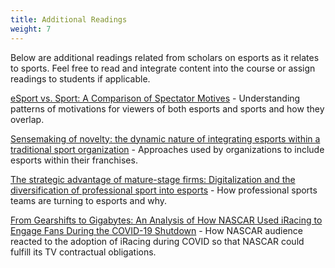 ```yaml
---
title: Additional Readings
weight: 7
---
```

B﻿elow are additional readings related from scholars on esports as it relates to sports. Feel free to read and integrate content into the course or assign readings to students if applicable. 

[eSport vs. Sport: A Comparison of Spectator Motives](https://drive.google.com/file/d/1Rc-cTBk1DGgnXnELziLm8VlrAq-X1T91/view?usp=sharing) - Understanding patterns of motivations for viewers of both esports and sports and how they overlap. 

[﻿Sensemaking of novelty: the dynamic nature of integrating esports within a traditional sport organization](https://drive.google.com/file/d/1IhvWq0v8a_lZbqaOCS--U5C4wP7R1Eab/view?usp=sharing) - Approaches used by organizations to include esports within their franchises. 

[﻿The strategic advantage of mature-stage firms: Digitalization and the diversification of professional sport into esports](https://drive.google.com/file/d/1ut6Ye203kvbtQWiEjT02KSYojfXsfBc1/view?usp=sharing) - How professional sports teams are turning to esports and why.

[﻿From Gearshifts to Gigabytes: An Analysis of How NASCAR Used iRacing to Engage Fans During the COVID-19 Shutdown](https://drive.google.com/file/d/12M7U4Uw5Yygn7JoDdV30zUUcVD9QuUir/view?usp=sharing) - How NASCAR audience reacted to the adoption of iRacing during COVID so that NASCAR could fulfill its TV contractual obligations. 